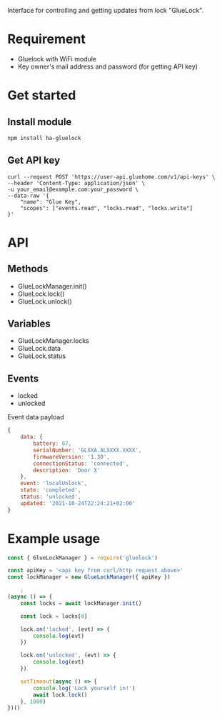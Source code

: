 Interface for controlling and getting updates from lock "GlueLock".

# Requirement
- Gluelock with WiFi module
- Key owner's mail address and password (for getting API key)

# Get started
## Install module
```bash
npm install ha-gluelock
```

## Get API key
```shell
curl --request POST 'https://user-api.gluehome.com/v1/api-keys' \
--header 'Content-Type: application/json' \
-u your_email@example.com:your_password \
--data-raw '{
    "name": "Glue Key",
    "scopes": ["events.read", "locks.read", "locks.write"]
}'
```

# API
## Methods
- GlueLockManager.init()
- GlueLock.lock()
- GlueLock.unlock()

## Variables
- GlueLockManager.locks
- GlueLock.data
- GlueLock.status

## Events
- locked
- unlocked

Event data payload
```javascript
{
    data: {
        battery: 87, 
        serialNumber: 'GLXXA.ALXXXX.XXXX', 
        firmwareVersion: '1.30', 
        connectionStatus: 'connected', 
        description: 'Door X'
    },
    event: 'localUnlock',
    state: 'completed',
    status: 'unlocked',
    updated: '2021-10-24T22:24:21+02:00'
}
```

# Example usage
```javascript
const { GlueLockManager } = require('gluelock')

const apiKey = '<api key from curl/http request above>'
const lockManager = new GlueLockManager({ apiKey })

    ;
(async () => {
    const locks = await lockManager.init()

    const lock = locks[0]

    lock.on('locked', (evt) => {
        console.log(evt)
    })

    lock.on('unlocked', (evt) => {
        console.log(evt)
    })

    setTimeout(async () => {
        console.log('Lock yourself in!')
        await lock.lock()
    }, 1000)
})()
```

